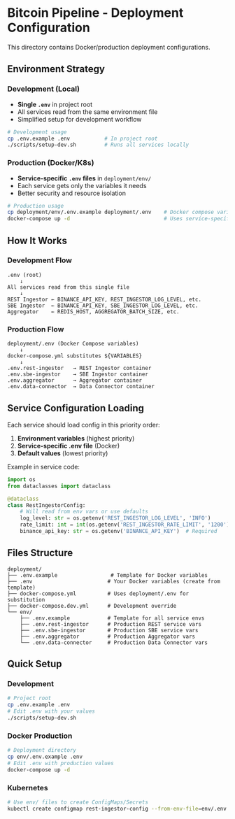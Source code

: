 # Bitcoin Pipeline - Deployment Configuration

This directory contains Docker/production deployment configurations.

## Environment Strategy

### Development (Local)
- **Single `.env`** in project root
- All services read from the same environment file
- Simplified setup for development workflow

```bash
# Development usage
cp .env.example .env           # In project root
./scripts/setup-dev.sh         # Runs all services locally
```

### Production (Docker/K8s)
- **Service-specific `.env` files** in `deployment/env/`
- Each service gets only the variables it needs
- Better security and resource isolation

```bash
# Production usage
cp deployment/env/.env.example deployment/.env    # Docker compose variables
docker-compose up -d                              # Uses service-specific envs
```

## How It Works

### Development Flow
```
.env (root)
    ↓
All services read from this single file
    ↓
REST Ingestor ← BINANCE_API_KEY, REST_INGESTOR_LOG_LEVEL, etc.
SBE Ingestor  ← BINANCE_API_KEY, SBE_INGESTOR_LOG_LEVEL, etc.
Aggregator    ← REDIS_HOST, AGGREGATOR_BATCH_SIZE, etc.
```

### Production Flow
```
deployment/.env (Docker Compose variables)
    ↓
docker-compose.yml substitutes ${VARIABLES}
    ↓
.env.rest-ingestor   → REST Ingestor container
.env.sbe-ingestor    → SBE Ingestor container  
.env.aggregator      → Aggregator container
.env.data-connector  → Data Connector container
```

## Service Configuration Loading

Each service should load config in this priority order:

1. **Environment variables** (highest priority)
2. **Service-specific .env file** (Docker)
3. **Default values** (lowest priority)

Example in service code:
```python
import os
from dataclasses import dataclass

@dataclass
class RestIngestorConfig:
    # Will read from env vars or use defaults
    log_level: str = os.getenv('REST_INGESTOR_LOG_LEVEL', 'INFO')
    rate_limit: int = int(os.getenv('REST_INGESTOR_RATE_LIMIT', '1200'))
    binance_api_key: str = os.getenv('BINANCE_API_KEY')  # Required
```

## Files Structure

```
deployment/
├── .env.example                 # Template for Docker variables
├── .env                        # Your Docker variables (create from template)
├── docker-compose.yml          # Uses deployment/.env for substitution
├── docker-compose.dev.yml      # Development override
└── env/
    ├── .env.example            # Template for all service envs
    ├── .env.rest-ingestor      # Production REST service vars
    ├── .env.sbe-ingestor       # Production SBE service vars
    ├── .env.aggregator         # Production Aggregator vars
    └── .env.data-connector     # Production Data Connector vars
```

## Quick Setup

### Development
```bash
# Project root
cp .env.example .env
# Edit .env with your values
./scripts/setup-dev.sh
```

### Docker Production
```bash
# Deployment directory
cp env/.env.example .env
# Edit .env with production values
docker-compose up -d
```

### Kubernetes
```bash
# Use env/ files to create ConfigMaps/Secrets
kubectl create configmap rest-ingestor-config --from-env-file=env/.env.rest-ingestor
```